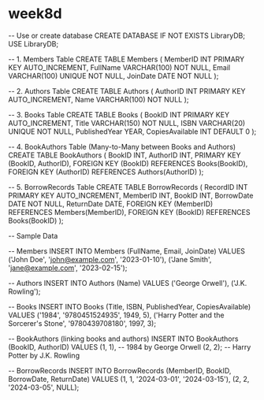 # week8d
-- Use or create database
CREATE DATABASE IF NOT EXISTS LibraryDB;
USE LibraryDB;

-- 1. Members Table
CREATE TABLE Members (
    MemberID INT PRIMARY KEY AUTO_INCREMENT,
    FullName VARCHAR(100) NOT NULL,
    Email VARCHAR(100) UNIQUE NOT NULL,
    JoinDate DATE NOT NULL
);

-- 2. Authors Table
CREATE TABLE Authors (
    AuthorID INT PRIMARY KEY AUTO_INCREMENT,
    Name VARCHAR(100) NOT NULL
);

-- 3. Books Table
CREATE TABLE Books (
    BookID INT PRIMARY KEY AUTO_INCREMENT,
    Title VARCHAR(150) NOT NULL,
    ISBN VARCHAR(20) UNIQUE NOT NULL,
    PublishedYear YEAR,
    CopiesAvailable INT DEFAULT 0
);

-- 4. BookAuthors Table (Many-to-Many between Books and Authors)
CREATE TABLE BookAuthors (
    BookID INT,
    AuthorID INT,
    PRIMARY KEY (BookID, AuthorID),
    FOREIGN KEY (BookID) REFERENCES Books(BookID),
    FOREIGN KEY (AuthorID) REFERENCES Authors(AuthorID)
);

-- 5. BorrowRecords Table
CREATE TABLE BorrowRecords (
    RecordID INT PRIMARY KEY AUTO_INCREMENT,
    MemberID INT,
    BookID INT,
    BorrowDate DATE NOT NULL,
    ReturnDate DATE,
    FOREIGN KEY (MemberID) REFERENCES Members(MemberID),
    FOREIGN KEY (BookID) REFERENCES Books(BookID)
);

-- Sample Data

-- Members
INSERT INTO Members (FullName, Email, JoinDate) VALUES
('John Doe', 'john@example.com', '2023-01-10'),
('Jane Smith', 'jane@example.com', '2023-02-15');

-- Authors
INSERT INTO Authors (Name) VALUES
('George Orwell'),
('J.K. Rowling');

-- Books
INSERT INTO Books (Title, ISBN, PublishedYear, CopiesAvailable) VALUES
('1984', '9780451524935', 1949, 5),
('Harry Potter and the Sorcerer\'s Stone', '9780439708180', 1997, 3);

-- BookAuthors (linking books and authors)
INSERT INTO BookAuthors (BookID, AuthorID) VALUES
(1, 1), -- 1984 by George Orwell
(2, 2); -- Harry Potter by J.K. Rowling

-- BorrowRecords
INSERT INTO BorrowRecords (MemberID, BookID, BorrowDate, ReturnDate) VALUES
(1, 1, '2024-03-01', '2024-03-15'),
(2, 2, '2024-03-05', NULL);
